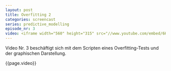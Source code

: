 ```yaml
---
layout: post
title: Overfitting 2
categories: screencast
series: predictive_modelling
episode_nr: 3
video: <iframe width="560" height="315" src="//www.youtube.com/embed/6HV1lT4UrPc" mce_src="http://www.youtube.com/embed/6HV1lT4UrPc" frameborder="0" allowfullscreen=""></iframe>
---
```


Video Nr. 3 beschäftigt sich mit dem Scripten eines Overfitting-Tests und der graphischen Darstellung.
<!--more-->
{{page.video}}
